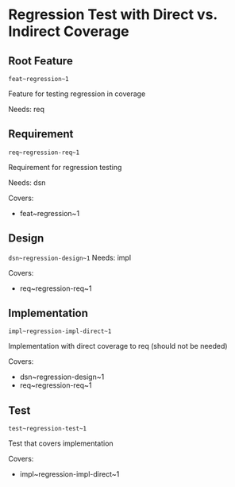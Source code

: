 # Regression Test with Direct vs. Indirect Coverage

## Root Feature
`feat~regression~1`

Feature for testing regression in coverage

Needs: req

## Requirement
`req~regression-req~1`

Requirement for regression testing

Needs: dsn

Covers:
- feat~regression~1

## Design
`dsn~regression-design~1`
Needs: impl

Covers:
- req~regression-req~1

## Implementation
`impl~regression-impl-direct~1`

Implementation with direct coverage to req (should not be needed)

Covers:
- dsn~regression-design~1
- req~regression-req~1

## Test
`test~regression-test~1`

Test that covers implementation

Covers:
- impl~regression-impl-direct~1